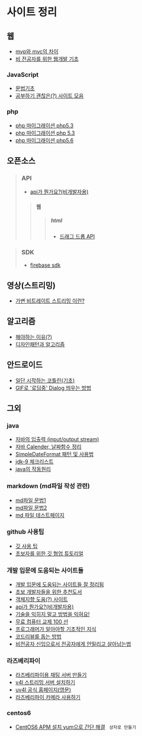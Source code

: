 사이트 정리
==================
## 웹
 * [mvp와 mvc의 차이](http://blog.canapio.com/92)
 * [비 전공자를 위한 웹개발 기초](https://www.slideshare.net/GihyoJoshuaJang/ss-71210860)

 ### JavaScript
 * [문법기초](https://developer.mozilla.org/ko/docs/Web/JavaScript)
 * [공부하기 괜찮은(?) 사이트 모음](http://bonsaiden.github.io/JavaScript-Garden/ko/?utm_content=bufferb369a&utm_medium=social&utm_source=facebook.com&utm_campaign=buffer)

 ### php
 * [php 마이그래이션 php5.3](http://php.net/manual/en/migration53.php)
 * [php 마이그래이션 php 5.3 ](http://php.net/manual/en/migration56.deprecated.php)
 * [php 마이그래이션 php5.6 ](http://php.net/manual/en/migration53.deprecated.php)
## 오픈소스
 >### API
 > * [api가 뭔가요?(비개발자용)](https://brunch.co.kr/@cysstory/115)
  >>#### 웹
   >>>##### html
   >>>* [드래그 드롭 API](https://milooy.wordpress.com/2017/06/21/working-together-with-github-tutorial/)

> ### SDK
>* [firebase sdk](https://developers-kr.googleblog.com/2017/06/open-sourcing-firebase-sdks.html)

## 영상(스트리밍)
* [가변 비트레이트 스트리밍 이란?](http://ondemand.tistory.com/177)
## 알고리즘
 * [해야하는 이유(?)](https://okky.kr/article/398329)
 * [디자인패턴과 알고리즘](https://okky.kr/article/380619)
## 안드로이드
 * [일단 시작하는 코틀린(기초)](https://www.slideshare.net/parkjoongsoo1/ss-58654366)
 * [GIF로 '로딩중' Dialog 띄우는 방법](http://gun0912.tistory.com/72)
## 그외
 ### java

 * [자바의 입출력 (input/output stream)](http://blog.naver.com/PostView.nhn?blogId=hunter0931&logNo=30030467880)
 * [자바 Calender, 날짜함수 정리](http://pandorica.tistory.com/18)
 * [SimpleDateFormat 패턴 및 사용법](http://everlikemorning.tistory.com/entry/SimpleDateFormat-%ED%8C%A8%ED%84%B4%EB%B0%8F-%EC%82%AC%EC%9A%A9%EC%98%88%EC%A0%9C)
 * [jdk-9 체크리스트](http://blog.takipi.com/jdk-9-checklist-project-jigsaw-sun-misc-unsafe-g1-repl-and-more/?utm_source=allsubs&utm_medium=email&utm_content=button&utm_campaign=java9checklist&mkt_tok=eyJpIjoiWVRoalpqUXlOMlUyWldZNSIsInQiOiJrRzNrcTNuZXdRRW5TNlJ4TXNRMlwvQjVVazZLdjdIMURtMGVcL0JyQkl0OXJOM0lNZG50V3A5dzcwOGtnR1hxYnNHeEI1RVwvY3hFNXBrbzJ5bUJ0b0pLcjFyUWdzcCtTeW5PWFpXSXVoVkhEdEp0VVM2RUNSUzh1K01EQ0ZEVE5VNyJ9)
 * [java의 작동원리](http://d2.naver.com/helloworld/1230)

 ### markdown (md파일 작성 관련)
 * [md파일 문법1](https://help.github.com/articles/basic-writing-and-formatting-syntax/)
 * [md파일 문법2](https://gist.github.com/ihoneymon/652be052a0727ad59601)
 * [md 파일 테스트페이지](http://parsedown.org/demo)

  ### github 사용팁
 * [깃 사용 팁](https://github.com/mingrammer/git-tips)
 * [초보자를 위한 깃 협업 튜토리얼](https://milooy.wordpress.com/2017/06/21/working-together-with-github-tutorial/)

 ### 개발 입문에 도움되는 사이트들
 * [개발 입문에 도움되는 사이트들 잘 정리됨](http://asfirstalways.tistory.com/153)
 * [초보 개발자들을 위한 추천도서](https://okky.kr/article/395414)
 * [객체지향 도움(?) 사이트](https://developerfarm.wordpress.com/2012/02/03/object_calisthenics_summary/)
 * [api가 뭔가요?(비개발자용)](https://brunch.co.kr/@cysstory/115)
  * [기술을 익히지 말고 방법을 익혀요!](https://joshua1988.github.io/web_dev/change-the-way-you-learn-to-code/)
  * [무료 컴퓨터 교제 100 선](http://stock79.tistory.com/125)
  * [프로그래머가 알아야할 기초적인 지식](https://slipp.net/questions/80)
  * [코드리뷰를 돕는 방법](http://1boon.kakao.com/bloter/238819)
  * [비전공자 신입으로서 전공자에게 안밀리고 살아남는법](https://okky.kr/article/372485)

 ### 라즈베리파이
 * [라즈베리파이용 채팅 서버 만들기](http://blog.naver.com/tipsware/221012372634)
 * [v4l 스트리밍 서버 설치하기](http://blog.naver.com/PostView.nhn?blogId=cosmosjs&logNo=220789812263&categoryNo=0&parentCategoryNo=56&viewDate=&currentPage=1&postListTopCurrentPage=1&from=section)
* [uv4l 공식 홈페이지(영문)](http://www.linux-projects.org/)
* [라즈베리파이 카메라 사용하기](https://kocoafab.cc/tutorial/view/334)

 ### centos6
 * [CentOS6 APM 설치 yum으로 간단 해결](http://netfree.tistory.com/entry/CentOS6-APM-%EC%84%A4%EC%B9%98-yum%EC%9C%BC%EB%A1%9C-%EA%B0%84%EB%8B%A8-%ED%95%B4%EA%B2%B0)
  ``` 상자로 만들기```
